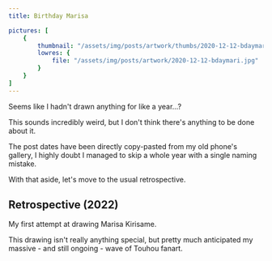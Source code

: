 ```yaml
---
title: Birthday Marisa

pictures: [
	{
		thumbnail: "/assets/img/posts/artwork/thumbs/2020-12-12-bdaymari.jpg",
		lowres: {
			file: "/assets/img/posts/artwork/2020-12-12-bdaymari.jpg"
		}
	}
]
---
```

Seems like I hadn't drawn anything for like a year...?

This sounds incredibly weird, but I don't think there's anything to be done about it.

The post dates have been directly copy-pasted from my old phone's gallery, I highly doubt I managed to skip a whole year with a single naming mistake.

With that aside, let's move to the usual retrospective.

## Retrospective (2022)
My first attempt at drawing Marisa Kirisame.

This drawing isn't really anything special, but pretty much anticipated my massive - and still ongoing - wave of Touhou fanart.
